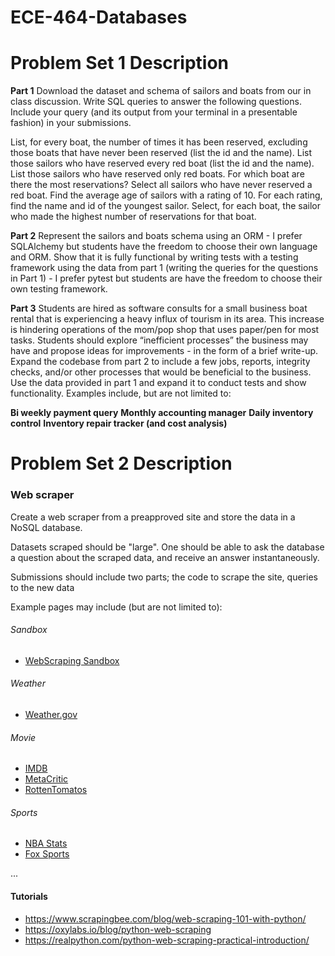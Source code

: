 # ECE-464-Databases

# Problem Set 1 Description

**Part 1**
Download the dataset and schema of sailors and boats from our in class discussion. Write SQL queries to answer the following questions. Include your query (and its output from your terminal in a presentable fashion) in your submissions.

List, for every boat, the number of times it has been reserved, excluding those boats that have never been reserved (list the id and the name).
List those sailors who have reserved every red boat (list the id and the name).
List those sailors who have reserved only red boats.
For which boat are there the most reservations?
Select all sailors who have never reserved a red boat.
Find the average age of sailors with a rating of 10.
For each rating, find the name and id of the youngest sailor.
Select, for each boat, the sailor who made the highest number of reservations for that boat.

**Part 2**
Represent the sailors and boats schema using an ORM - I prefer SQLAlchemy but students have the freedom to choose their own language and ORM. Show that it is fully functional by writing tests with a testing framework using the data from part 1 (writing the queries for the questions in Part 1) - I prefer pytest but students are have the freedom to choose their own testing framework.

**Part 3**
Students are hired as software consults for a small business boat rental that is experiencing a heavy influx of tourism in its area. This increase is hindering operations of the mom/pop shop that uses paper/pen for most tasks. Students should explore “inefficient processes” the business may have and propose ideas for improvements - in the form of a brief write-up. Expand the codebase from part 2 to include a few jobs, reports, integrity checks, and/or other processes that would be beneficial to the business. Use the data provided in part 1 and expand it to conduct tests and show functionality. Examples include, but are not limited to:

**Bi weekly payment query**
**Monthly accounting manager**
**Daily inventory control**
**Inventory repair tracker (and cost analysis)**

# Problem Set 2 Description

### Web scraper

Create a web scraper from a preapproved site and store the data in a NoSQL database.


Datasets scraped should be "large". One should be able to ask the database a question about the scraped data, and receive an answer instantaneously.

Submissions should include two parts; the code to scrape the site, queries to the new data


Example pages may include (but are not limited to):

###### Sandbox
* [WebScraping Sandbox](http://toscrape.com/)

###### Weather
* [Weather.gov](https://www.weather.gov/)

###### Movie
* [IMDB](https://www.imdb.com/)
* [MetaCritic](https://www.metacritic.com/)
* [RottenTomatos](https://www.rottentomatoes.com/)

###### Sports
* [NBA Stats](https://stats.nba.com/)
* [Fox Sports](https://www.foxsports.com/)

...

#### Tutorials
* https://www.scrapingbee.com/blog/web-scraping-101-with-python/
* https://oxylabs.io/blog/python-web-scraping
* https://realpython.com/python-web-scraping-practical-introduction/
